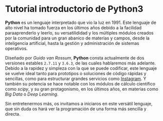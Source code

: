# Tutorial introductorio de Python3

**Python** es un lenguaje interpretado que vio la luz en 1991. Este lenguaje de alto nivel ha tomado fuerza en los últimos años debido a la facilidad paraaprenderlo y leerlo, su versatilididad y los múltiples módulos creados por la comunidad para un gran abanico de materias y campos, desde la inteligencia artificial, hasta la gestión y administración de sistemas operativos.

Diseñado por _Guido van Rossum_, **Python** consta actualmente de dos versiones estables `2.7.11` y `3.6.3`, de las cuales hablaremos más adelante. Debido a la rapidez y simpleza con la que se puede codificar, este lenguaje se vuelve ideal tanto para prototipos o soluciones de código rápidas y sencillas, como para estructurar grandes servicios como [Instagram](https://thenewstack.io/instagram-makes-smooth-move-python-3/). Y también su potencia se hace notable con los módulos de cálculo científico como _scipy_, y su gran protagonismo, en los últimos años, en materias como _Big Data_ o _Deep Learning_.

Sin entretenermos más, os invitamos a iniciaros en este versátil lenguaje, que sin duda os hará ver la programación de una forma más sencilla y directa.



